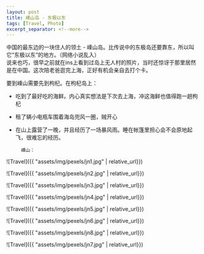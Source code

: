 ```yaml
---
layout: post
title: 嵊山岛 - 东极以东
tags: [Travel, Photo]
excerpt_separator: <!--more-->
---
```


中国的最东边的一块住人的领土 - 嵊山岛。比传说中的东极岛还要靠东，所以叫它“东极以东”的地方。（网络小说乱入）  
说来也巧，很早之前就在ins上看到过岛上无人村的照片，当时还惊讶于那里居然是在中国。这次陪老爸逛完上海，正好有机会亲自去打个卡。

要到嵊山需要先到枸杞。在枸杞岛上：
* 吃到了最好吃的海鲜。内心真实想法是下次去上海，冲这海鲜也值得跑一趟枸杞  
* 租了辆小电瓶车围着海岛兜风一圈，贼开心    
* 在山上露营了一晚，并且经历了一场暴风雨。睡在帐篷里担心会不会原地起飞，很难忘的经历。  

        嵊山： 



![Travel]({{ "assets/img/pexels/jn1.jpg" | relative_url}})

![Travel]({{ "assets/img/pexels/jn2.jpg" | relative_url}})

![Travel]({{ "assets/img/pexels/jn3.jpg" | relative_url}})

![Travel]({{ "assets/img/pexels/jn4.jpg" | relative_url}})

![Travel]({{ "assets/img/pexels/jn5.jpg" | relative_url}})

![Travel]({{ "assets/img/pexels/jn6.jpg" | relative_url}})

![Travel]({{ "assets/img/pexels/jn8.jpg" | relative_url}})

![Travel]({{ "assets/img/pexels/jn7.jpg" | relative_url}})
